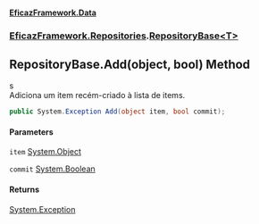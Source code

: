 #### [EficazFramework.Data](EficazFrameworkData.md 'EficazFramework Data')
### [EficazFramework.Repositories](EficazFrameworkData.md#EficazFramework.Repositories 'EficazFramework.Repositories').[RepositoryBase&lt;T&gt;](EficazFramework.Repositories/RepositoryBase_T_.md 'EficazFramework.Repositories.RepositoryBase<T>')

## RepositoryBase<T>.Add(object, bool) Method

s  
            Adiciona um item recém-criado à lista de items.

```csharp
public System.Exception Add(object item, bool commit);
```
#### Parameters

<a name='EficazFramework.Repositories.RepositoryBase_T_.Add(object,bool).item'></a>

`item` [System.Object](https://docs.microsoft.com/en-us/dotnet/api/System.Object 'System.Object')

<a name='EficazFramework.Repositories.RepositoryBase_T_.Add(object,bool).commit'></a>

`commit` [System.Boolean](https://docs.microsoft.com/en-us/dotnet/api/System.Boolean 'System.Boolean')

#### Returns
[System.Exception](https://docs.microsoft.com/en-us/dotnet/api/System.Exception 'System.Exception')